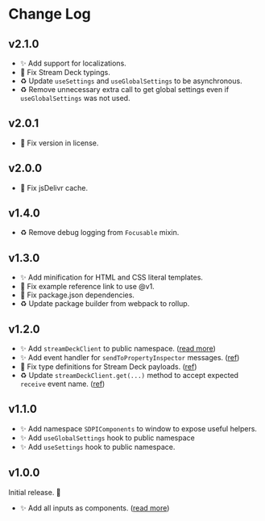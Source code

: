 <!--

## {version}

🚨 Break
✨ Add
🐞 Fix
♻️ Update

-->

# Change Log

## v2.1.0

-   ✨ Add support for localizations.
-   🐞 Fix Stream Deck typings.
-   ♻️ Update `useSettings` and `useGlobalSettings` to be asynchronous.
-   ♻️ Remove unnecessary extra call to get global settings even if `useGlobalSettings` was not used.

## v2.0.1

-   🐞 Fix version in license.

## v2.0.0

-   🐞 Fix jsDelivr cache.

## v1.4.0

-   ♻️ Remove debug logging from `Focusable` mixin.

## v1.3.0

-   ✨ Add minification for HTML and CSS literal templates.
-   🐞 Fix example reference link to use @v1.
-   🐞 Fix package.json dependencies.
-   ♻️ Update package builder from webpack to rollup.

## v1.2.0

-   ✨ Add `streamDeckClient` to public namespace. ([read more](https://sdpi-components.dev/docs/helpers/stream-deck-client))
-   ✨ Add event handler for `sendToPropertyInspector` messages. ([ref](https://github.com/GeekyEggo/sdpi-components/blob/v1.2/src/stream-deck/stream-deck-client.ts#L17))
-   🐞 Fix type definitions for Stream Deck payloads. ([ref](https://github.com/GeekyEggo/sdpi-components/blob/v1.2/src/typings/stream-deck.d.ts))
-   ♻️ Update `streamDeckClient.get(...)` method to accept expected `receive` event name. ([ref](https://github.com/GeekyEggo/sdpi-components/blob/v1.2/src/stream-deck/stream-deck-client.ts#L114...L119))

## v1.1.0

-   ✨ Add namespace `SDPIComponents` to window to expose useful helpers.
-   ✨ Add `useGlobalSettings` hook to public namespace
-   ✨ Add `useSettings` hook to public namespace.

## v1.0.0

Initial release. 🥳

-   ✨ Add all inputs as components. ([read more](https://sdpi-components.dev/docs/components))

